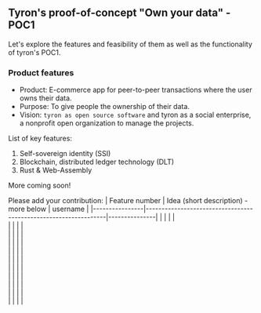 ## Tyron's proof-of-concept "Own your data" - POC1
Let's explore the features and feasibility of them as well as the functionality of tyron's POC1.
### Product features
 - Product: E-commerce app for peer-to-peer transactions where the user owns their data. 
 - Purpose: To give people the ownership of their data.
 - Vision: ```tyron as open source software``` and tyron as a social enterprise, a nonprofit open organization to manage the projects.
 
 List of key features:
 1. Self-sovereign identity (SSI)
 2. Blockchain, distributed ledger technology (DLT)
 3. Rust & Web-Assembly
  
More coming soon! 
  
  Please add your contribution: 
| Feature number | Idea (short description) - more below                           | username      |
|----------------|-----------------------------------------------------------------|---------------|
|                |                                                                 |               |      
|                |                                                                 |               |      
|                |                                                                 |               |      
|                |                                                                 |               |      
|                |                                                                 |               |      
|                |                                                                 |               |      
|                |                                                                 |               |      
|                |                                                                 |               |      
|                |                                                                 |               |      
|                |                                                                 |               |      
|                |                                                                 |               |
